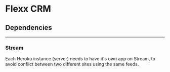 # Flexx CRM

## Dependencies
---

### Stream

Each Heroku instance (server) needs to have it's own app on Stream, to avoid conflict between two different sites using the same feeds.
